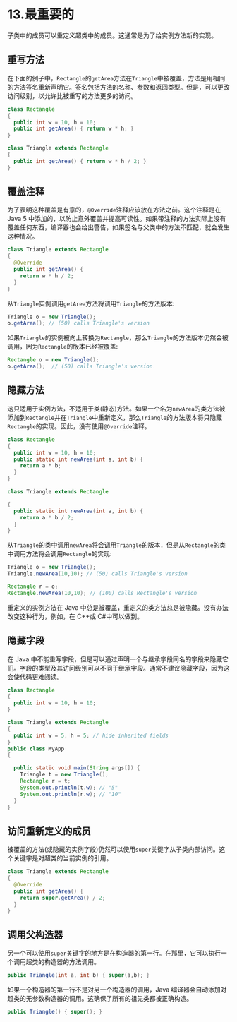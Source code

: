 # 13.最重要的

子类中的成员可以重定义超类中的成员。这通常是为了给实例方法新的实现。

## 重写方法

在下面的例子中，`Rectangle`的`getArea`方法在`Triangle`中被覆盖，方法是用相同的方法签名重新声明它。签名包括方法的名称、参数和返回类型。但是，可以更改访问级别，以允许比被重写的方法更多的访问。

```java
class Rectangle
{
  public int w = 10, h = 10;
  public int getArea() { return w * h; }
}

class Triangle extends Rectangle
{
  public int getArea() { return w * h / 2; }
}

```

## 覆盖注释

为了表明这种覆盖是有意的，`@Override`注释应该放在方法之前。这个注释是在 Java 5 中添加的，以防止意外覆盖并提高可读性。如果带注释的方法实际上没有覆盖任何东西，编译器也会给出警告，如果签名与父类中的方法不匹配，就会发生这种情况。

```java
class Triangle extends Rectangle
{
  @Override
  public int getArea() {
    return w * h / 2;
  }
}

```

从`Triangle`实例调用`getArea`方法将调用`Triangle`的方法版本:

```java
Triangle o = new Triangle();
o.getArea(); // (50) calls Triangle's version

```

如果`Triangle`的实例被向上转换为`Rectangle`，那么`Triangle`的方法版本仍然会被调用，因为`Rectangle`的版本已经被覆盖:

```java
Rectangle o = new Triangle();
o.getArea();  // (50) calls Triangle's version

```

## 隐藏方法

这只适用于实例方法，不适用于类(静态)方法。如果一个名为`newArea`的类方法被添加到`Rectangle`并在`Triangle`中重新定义，那么`Triangle`的方法版本将只隐藏`Rectangle`的实现。因此，没有使用`@Override`注释。

```java
class Rectangle
{
  public int w = 10, h = 10;
  public static int newArea(int a, int b) {
    return a * b;
  }
}

class Triangle extends Rectangle

{
  public static int newArea(int a, int b) {
    return a * b / 2;
  }
}

```

从`Triangle`的类中调用`newArea`将会调用`Triangle`的版本，但是从`Rectangle`的类中调用方法将会调用`Rectangle`的实现:

```java
Triangle o = new Triangle();
Triangle.newArea(10,10); // (50) calls Triangle's version

Rectangle r = o;
Rectangle.newArea(10,10); // (100) calls Rectangle's version

```

重定义的实例方法在 Java 中总是被覆盖，重定义的类方法总是被隐藏。没有办法改变这种行为，例如，在 C++或 C#中可以做到。

## 隐藏字段

在 Java 中不能重写字段，但是可以通过声明一个与继承字段同名的字段来隐藏它们。字段的类型及其访问级别可以不同于继承字段。通常不建议隐藏字段，因为这会使代码更难阅读。

```java
class Rectangle
{
  public int w = 10, h = 10;
}

class Triangle extends Rectangle
{
  public int w = 5, h = 5; // hide inherited fields
}
public class MyApp
{

  public static void main(String args[]) {
    Triangle t = new Triangle();
    Rectangle r = t;
    System.out.println(t.w); // "5"
    System.out.println(r.w); // "10"
  }
}

```

## 访问重新定义的成员

被覆盖的方法(或隐藏的实例字段)仍然可以使用`super`关键字从子类内部访问。这个关键字是对超类的当前实例的引用。

```java
class Triangle extends Rectangle
{
  @Override
  public int getArea() {
    return super.getArea() / 2;
  }
}

```

## 调用父构造器

另一个可以使用`super`关键字的地方是在构造器的第一行。在那里，它可以执行一个调用超类的构造器的方法调用。

```java
public Triangle(int a, int b) { super(a,b); }

```

如果一个构造器的第一行不是对另一个构造器的调用，Java 编译器会自动添加对超类的无参数构造器的调用。这确保了所有的祖先类都被正确构造。

```java
public Triangle() { super(); }

```